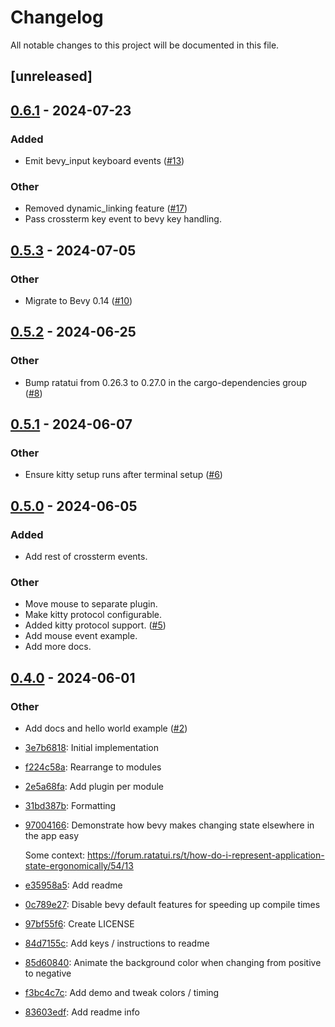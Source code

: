 # Changelog

All notable changes to this project will be documented in this file.

## [unreleased]

## [0.6.1](https://github.com/joshka/bevy_ratatui/compare/v0.6.0...v0.6.1) - 2024-07-23

### Added
- Emit bevy_input keyboard events ([#13](https://github.com/joshka/bevy_ratatui/pull/13))

### Other
- Removed dynamic_linking feature ([#17](https://github.com/joshka/bevy_ratatui/pull/17))
- Pass crossterm key event to bevy key handling.

## [0.5.3](https://github.com/joshka/bevy_ratatui/compare/v0.5.2...v0.5.3) - 2024-07-05

### Other
- Migrate to Bevy 0.14 ([#10](https://github.com/joshka/bevy_ratatui/pull/10))

## [0.5.2](https://github.com/joshka/bevy_ratatui/compare/v0.5.1...v0.5.2) - 2024-06-25

### Other
- Bump ratatui from 0.26.3 to 0.27.0 in the cargo-dependencies group ([#8](https://github.com/joshka/bevy_ratatui/pull/8))

## [0.5.1](https://github.com/joshka/bevy_ratatui/compare/v0.5.0...v0.5.1) - 2024-06-07

### Other
- Ensure kitty setup runs after terminal setup ([#6](https://github.com/joshka/bevy_ratatui/pull/6))

## [0.5.0](https://github.com/joshka/bevy_ratatui/compare/v0.4.0...v0.5.0) - 2024-06-05

### Added
- Add rest of crossterm events.

### Other
- Move mouse to separate plugin.
- Make kitty protocol configurable.
- Added kitty protocol support. ([#5](https://github.com/joshka/bevy_ratatui/pull/5))
- Add mouse event example.
- Add more docs.

## [0.4.0](https://github.com/joshka/bevy_ratatui/compare/v0.3.0...v0.4.0) - 2024-06-01

### Other
- Add docs and hello world example ([#2](https://github.com/joshka/bevy_ratatui/pull/2))

- [3e7b6818](https://github.com/joshka/ratatui_bevy/commit/3e7b68186b896b8ddf5ab1a533e511ef8010a791): Initial implementation
- [f224c58a](https://github.com/joshka/ratatui_bevy/commit/f224c58a6d90807c51153a86ed03e60919d68f8f): Rearrange to modules
- [2e5a68fa](https://github.com/joshka/ratatui_bevy/commit/2e5a68fa45a09c46c1974f15d4c3ba0caaa7be2e): Add plugin per module
- [31bd387b](https://github.com/joshka/ratatui_bevy/commit/31bd387b75b224a0621a5d402acd5b5ff2fd5e29): Formatting
- [97004166](https://github.com/joshka/ratatui_bevy/commit/970041663ab9b09669fd57a3bc8c8276d1b48c04): Demonstrate how bevy makes changing state elsewhere in the app easy

  Some context: https://forum.ratatui.rs/t/how-do-i-represent-application-state-ergonomically/54/13
- [e35958a5](https://github.com/joshka/ratatui_bevy/commit/e35958a5ce47624b9e14255e62ba4c55ea2aaf44): Add readme
- [0c789e27](https://github.com/joshka/ratatui_bevy/commit/0c789e27084440329a23513bc3e778f8901faa94): Disable bevy default features for speeding up compile times
- [97bf55f6](https://github.com/joshka/ratatui_bevy/commit/97bf55f6000fa13efaea23da8826469ddca2a8c6): Create LICENSE
- [84d7155c](https://github.com/joshka/ratatui_bevy/commit/84d7155c7498fdd6ef785edc8487fc45b603ea8b): Add keys / instructions to readme
- [85d60840](https://github.com/joshka/ratatui_bevy/commit/85d608402ce58654e1f48fcbd8cb09def3358334): Animate the background color when changing from positive to negative
- [f3bc4c7c](https://github.com/joshka/ratatui_bevy/commit/f3bc4c7c4d9a21a83207b57545920ac3be78f24f): Add demo and tweak colors / timing
- [83603edf](https://github.com/joshka/ratatui_bevy/commit/83603edf13c5fe3e648835c9745d2bfd527b593f): Add readme info<!-- generated by git-cliff -->
